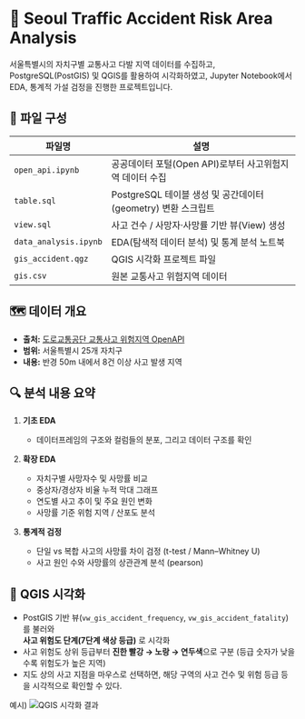 # 🚦 Seoul Traffic Accident Risk Area Analysis

서울특별시의 자치구별 교통사고 다발 지역 데이터를 수집하고,  
PostgreSQL(PostGIS) 및 QGIS를 활용하여 시각화하였고, 
Jupyter Notebook에서 EDA, 통계적 가설 검정을 진행한 프로젝트입니다.



## 📂 파일 구성

| 파일명 | 설명 |
|--------|------|
| `open_api.ipynb` | 공공데이터 포털(Open API)로부터 사고위험지역 데이터 수집 |
| `table.sql` | PostgreSQL 테이블 생성 및 공간데이터(geometry) 변환 스크립트 |
| `view.sql` | 사고 건수 / 사망자·사망률 기반 뷰(View) 생성 |
| `data_analysis.ipynb` | EDA(탐색적 데이터 분석) 및 통계 분석 노트북 |
| `gis_accident.qgz` | QGIS 시각화 프로젝트 파일 |
| `gis.csv` | 원본 교통사고 위험지역 데이터 |



## 🗺️ 데이터 개요

- **출처:** [도로교통공단 교통사고 위험지역 OpenAPI](https://opendata.koroad.or.kr/api/selectAcdntRiskAreaDataSet.do)  
- **범위:** 서울특별시 25개 자치구  
- **내용:** 반경 50m 내에서 8건 이상 사고 발생 지역



## 🔍 분석 내용 요약

1. **기초 EDA**  
   - 데이터프레임의 구조와 컬럼들의 분포, 그리고 데이터 구조를 확인

2. **확장 EDA**  
   - 자치구별 사망자수 및 사망률 비교  
   - 중상자/경상자 비율 누적 막대 그래프  
   - 연도별 사고 추이 및 주요 원인 변화  
   - 사망률 기준 위험 지역 / 산포도 분석  

3. **통계적 검정**  
   - 단일 vs 복합 사고의 사망률 차이 검정 (t-test / Mann–Whitney U)  
   - 사고 원인 수와 사망률의 상관관계 분석 (pearson)



## 🧭 QGIS 시각화

- PostGIS 기반 뷰(`vw_gis_accident_frequency`, `vw_gis_accident_fatality`)를 불러와  
  **사고 위험도 단계(7단계 색상 등급)** 로 시각화  
- 사고 위험도 상위 등급부터 **진한 빨강 → 노랑 → 연두색**으로 구분 (등급 숫자가 낮을수록 위험도가 높은 지역)
- 지도 상의 사고 지점을 마우스로 선택하면, 해당 구역의 사고 건수 및 위험 등급 등을 시각적으로 확인할 수 있다.

예시)
![QGIS 시각화 결과](https://github.com/user-attachments/assets/fc3740bb-1736-4e83-a787-43c63b385ff8)

